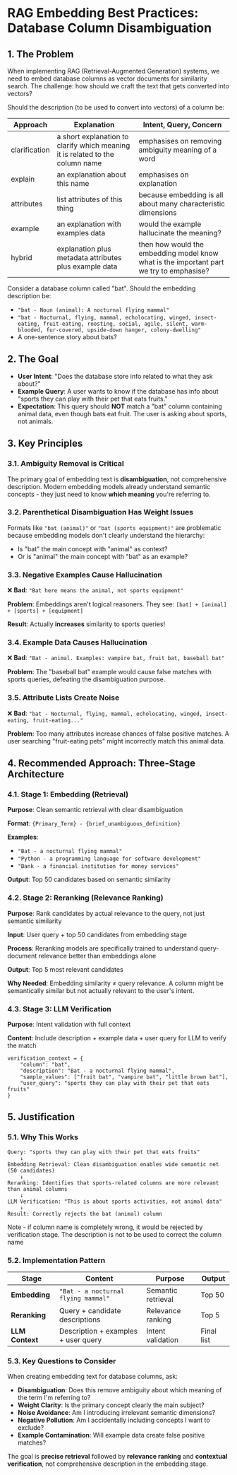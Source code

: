 # RAG Embedding Best Practices: Database Column Disambiguation

## 1. The Problem

When implementing RAG (Retrieval-Augmented Generation) systems, we need to embed database columns as vector documents for similarity search. The challenge: how should we craft the text that gets converted into vectors?

Should the description (to be used to convert into vectors) of a column be:

| Approach      | Explanation                                                                   | Intent, Query, Concern                                                                  |
|---------------|-------------------------------------------------------------------------------|-----------------------------------------------------------------------------------------|
| clarification | a short explanation to clarify which meaning it is related to the column name | emphasises on removing ambiguity meaning of a word                                      |
| explain       | an explanation about this name                                                | emphasises on explanation                                                               |
| attributes    | list attributes of this thing                                                 | because embedding is all about many characteristic dimensions                           |
| example       | an explanation with examples data                                             | would the example hallucinate the meaning?                                              |
| hybrid        | explanation plus metadata attributes plus example data                        | then how would the embedding model know what is the important part we try to emphasise? |

Consider a database column called "bat". Should the embedding description be:

- `"bat - Noun (animal): A nocturnal flying mammal"`
- `"bat - Nocturnal, flying, mammal, echolocating, winged, insect-eating, fruit-eating, roosting, social, agile, silent, warm-blooded, fur-covered, upside-down hanger, colony-dwelling"`
- A one-sentence story about bats?

## 2. The Goal

- **User Intent**: "Does the database store info related to what they ask about?"
- **Example Query**: A user wants to know if the database has info about "sports they can play with their pet that eats fruits."
- **Expectation**: This query should **NOT** match a "bat" column containing animal data, even though bats eat fruit. The user is asking about sports, not animals.

## 3. Key Principles

### 3.1. Ambiguity Removal is Critical

The primary goal of embedding text is **disambiguation**, not comprehensive description. Modern embedding models already understand semantic concepts - they just need to know **which meaning** you're referring to.

### 3.2. Parenthetical Disambiguation Has Weight Issues

Formats like `"bat (animal)"` or `"bat (sports equipment)"` are problematic because embedding models don't clearly understand the hierarchy:

- Is "bat" the main concept with "animal" as context?
- Or is "animal" the main concept with "bat" as an example?

### 3.3. Negative Examples Cause Hallucination

❌ **Bad**: `"Bat here means the animal, not sports equipment"`

**Problem**: Embeddings aren't logical reasoners. They see: `[bat] + [animal] + [sports] + [equipment]`

**Result**: Actually **increases** similarity to sports queries!

### 3.4. Example Data Causes Hallucination

❌ **Bad**: `"Bat - animal. Examples: vampire bat, fruit bat, baseball bat"`

**Problem**: The "baseball bat" example would cause false matches with sports queries, defeating the disambiguation purpose.

### 3.5. Attribute Lists Create Noise

❌ **Bad**: `"bat - Nocturnal, flying, mammal, echolocating, winged, insect-eating, fruit-eating..."`

**Problem**: Too many attributes increase chances of false positive matches. A user searching "fruit-eating pets" might incorrectly match this animal data.

## 4. Recommended Approach: Three-Stage Architecture

### 4.1. Stage 1: Embedding (Retrieval)

**Purpose**: Clean semantic retrieval with clear disambiguation

**Format**: `{Primary_Term} - {brief_unambiguous_definition}`

**Examples**:

- `"Bat - a nocturnal flying mammal"`
- `"Python - a programming language for software development"`
- `"Bank - a financial institution for money services"`

**Output**: Top 50 candidates based on semantic similarity

### 4.2. Stage 2: Reranking (Relevance Ranking)

**Purpose**: Rank candidates by actual relevance to the query, not just semantic similarity

**Input**: User query + top 50 candidates from embedding stage

**Process**: Reranking models are specifically trained to understand query-document relevance better than embeddings alone

**Output**: Top 5 most relevant candidates

**Why Needed**: Embedding similarity ≠ query relevance. A column might be semantically similar but not actually relevant to the user's intent.

### 4.3. Stage 3: LLM Verification

**Purpose**: Intent validation with full context

**Content**: Include description + example data + user query for LLM to verify the match

```
verification_context = {
    "column": "bat",
    "description": "Bat - a nocturnal flying mammal", 
    "sample_values": ["fruit bat", "vampire bat", "little brown bat"],
    "user_query": "sports they can play with their pet that eats fruits"
}
```

## 5. Justification

### 5.1. Why This Works

```
Query: "sports they can play with their pet that eats fruits"
    ↓
Embedding Retrieval: Clean disambiguation enables wide semantic net (50 candidates)
    ↓
Reranking: Identifies that sports-related columns are more relevant than animal columns
    ↓
LLM Verification: "This is about sports activities, not animal data"
    ↓
Result: Correctly rejects the bat (animal) column
```

Note - if column name is completely wrong, it would be rejected by verification stage. The description is not to be used to correct the column name

### 5.2. Implementation Pattern

| Stage           | Content                             | Purpose            | Output     |
|-----------------|-------------------------------------|--------------------|------------|
| **Embedding**   | `"Bat - a nocturnal flying mammal"` | Semantic retrieval | Top 50     |
| **Reranking**   | Query + candidate descriptions      | Relevance ranking  | Top 5      |
| **LLM Context** | Description + examples + user query | Intent validation  | Final list |

### 5.3. Key Questions to Consider

When creating embedding text for database columns, ask:

- **Disambiguation**: Does this remove ambiguity about which meaning of the term I'm referring to?
- **Weight Clarity**: Is the primary concept clearly the main subject?
- **Noise Avoidance**: Am I introducing irrelevant semantic dimensions?
- **Negative Pollution**: Am I accidentally including concepts I want to exclude?
- **Example Contamination**: Will example data create false positive matches?

The goal is **precise retrieval** followed by **relevance ranking** and **contextual verification**, not comprehensive description in the embedding stage.